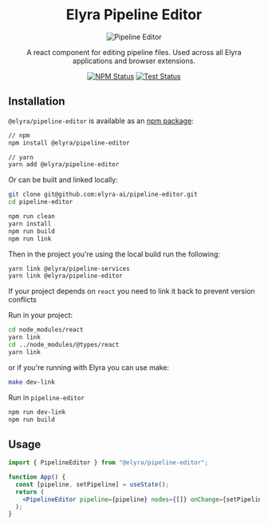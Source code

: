<!--
{% comment %}
Copyright 2018-2021 Elyra Authors

Licensed under the Apache License, Version 2.0 (the "License");
you may not use this file except in compliance with the License.
You may obtain a copy of the License at

http://www.apache.org/licenses/LICENSE-2.0

Unless required by applicable law or agreed to in writing, software
distributed under the License is distributed on an "AS IS" BASIS,
WITHOUT WARRANTIES OR CONDITIONS OF ANY KIND, either express or implied.
See the License for the specific language governing permissions and
limitations under the License.
{% endcomment %}
-->
<h1 align="center">Elyra Pipeline Editor</h1>

<p align="center">
  <img alt="Pipeline Editor" src="./images/banner.svg">
</p>

<p align="center">
  A react component for editing pipeline files. Used across all Elyra applications and browser extensions.
</p>

<p align="center">
  <a href="https://www.npmjs.com/package/@elyra/pipeline-editor"><img alt="NPM Status" src="https://img.shields.io/npm/v/@elyra/pipeline-editor.svg?style=flat"></a>
  <a href="https://github.com/elyra-ai/pipeline-editor/actions?query=branch%3Amaster+workflow%3AElyra%20Pipeline%20Editor%20Tests"><img alt="Test Status" src="https://github.com/elyra-ai/pipeline-editor/workflows/Elyra%20Pipeline%20Editor%20Tests/badge.svg?branch=master"></a>
</p>

## Installation

`@elyra/pipeline-editor` is available as an [npm package](https://www.npmjs.com/package/@elyra/pipeline-editor):

```sh
// npm
npm install @elyra/pipeline-editor

// yarn
yarn add @elyra/pipeline-editor
```

Or can be built and linked locally:

```sh
git clone git@github.com:elyra-ai/pipeline-editor.git
cd pipeline-editor

npm run clean
yarn install
npm run build
npm run link
```

Then in the project you're using the local build run the following:

```sh
yarn link @elyra/pipeline-services
yarn link @elyra/pipeline-editor
```

If your project depends on `react` you need to link it back to prevent version conflicts

Run in your project:

```sh
cd node_modules/react
yarn link
cd ../node_modules/@types/react
yarn link
```

or if you're running with Elyra you can use make:

```sh
make dev-link
```

Run in `pipeline-editor`

```sh
npm run dev-link
npm run build
```

## Usage

```jsx
import { PipelineEditor } from "@elyra/pipeline-editor";

function App() {
  const [pipeline, setPipeline] = useState();
  return (
    <PipelineEditor pipeline={pipeline} nodes={[]} onChange={setPipeline} />
  );
}
```
